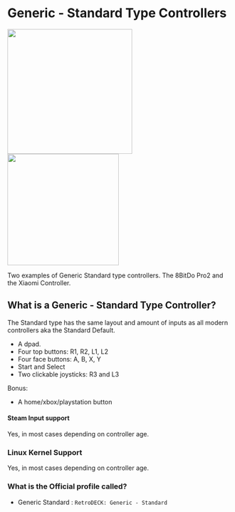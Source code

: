 # Generic - Standard Type Controllers

<img src="../../../../wiki_images/controllers/xiaomi-controller.png" width="280">
<img src="../../../../wiki_images/controllers/8bitdo-pro2.png" width="250">

Two examples of Generic Standard type controllers. The 8BitDo Pro2 and the Xiaomi Controller.

## What is a Generic - Standard Type Controller?

The Standard type has the same layout and amount of inputs as all modern controllers aka the Standard Default.

- A dpad.
- Four top buttons: R1, R2, L1, L2
- Four face buttons: A, B, X, Y
- Start and Select
- Two clickable joysticks: R3 and L3

Bonus:

- A home/xbox/playstation button

#### Steam Input support
Yes, in most cases depending on controller age.

### Linux Kernel Support
Yes, in most cases depending on controller age.

### What is the Official profile called?

- Generic Standard : `RetroDECK: Generic - Standard`

